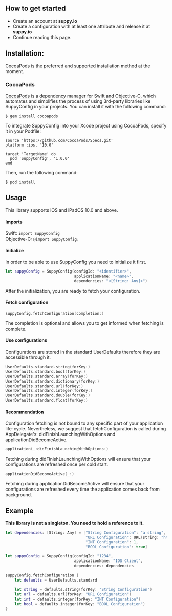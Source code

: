 

## How to get started
- Create an account at **suppy.io**
- Create a configuration with at least one attribute and release it at **suppy.io**
- Continue reading this page.

## Installation:
CocoaPods is the preferred and supported installation method at the moment.
### CocoaPods
[CocoaPods](http://cocoapods.org/) is a dependency manager for Swift and Objective-C, which automates and simplifies the process of using 3rd-party libraries like SuppyConfig in your projects. You can install it with the following command:
```
$ gem install cocoapods
```
To integrate SuppyConfig into your Xcode project using CocoaPods, specify it in your Podfile:
```
source 'https://github.com/CocoaPods/Specs.git'
platform :ios, '10.0'

target 'TargetName' do
  pod 'SuppyConfig', '1.0.0'
end
```
Then, run the following command:
```
$ pod install
```

## Usage
This library supports iOS and iPadOS 10.0 and above.

#### Imports
Swift: `import SuppyConfig`  
Objective-C: `@import SuppyConfig;`

#### Initialize 
In order to be able to use SuppyConfig you need to initialize it first.
```swift
let suppyConfig = SuppyConfig(configId: "<identifier>", 
                              applicationName: "<name>", 
                              dependencies: "<[String: Any]>")       
```
After the initialization, you are ready to fetch your configuration.

#### Fetch configuration
```swift
suppyConfig.fetchConfiguration(completion:)       
```
The completion is optional and allows you to get informed when fetching is complete.

#### Use configurations
Configurations are stored in the standard UserDefaults therefore they are accessible through it.

```swift
UserDefaults.standard.string(forKey:)
UserDefaults.standard.bool(forKey:)
UserDefaults.standard.array(forKey:)
UserDefaults.standard.dictionary(forKey:)
UserDefaults.standard.url(forKey:)
UserDefaults.standard.integer(forKey:)
UserDefaults.standard.double(forKey:)
UserDefaults.standard.float(forKey:)
```

#### Recommendation
Configuration fetching is not bound to any specific part of your application life-cycle. 
Nevertheless, we suggest that fetchConfiguration is called during AppDelegate's: didFinishLaunchingWithOptions and applicationDidBecomeActive.

```swift
application(_:didFinishLaunchingWithOptions:)     
```
Fetching during didFinishLaunchingWithOptions will ensure that your configurations are refreshed once 
per cold start.

```swift
applicationDidBecomeActive(_:)
```
Fetching during applicationDidBecomeActive will ensure that your configurations are refreshed every time
the application comes back from background.

## Example
**This library is not a singleton. You need to hold a reference to it.**

```swift
let dependencies: [String: Any] = ["String Configuration": "a string",
                                   "URL Configuration": URL(string: "https://url.com")!,
                                   "INT Configuration": 1,
                                   "BOOL Configuration": true]

let suppyConfig = SuppyConfig(configId: "1234", 
                              applicationName: "IOS Client", 
                              dependencies: dependencies
                              
suppyConfig.fetchConfiguration {
    let defaults = UserDefaults.standard
    
    let string = defaults.string(forKey: "String Configuration")
    let url = defaults.url(forKey: "URL Configuration")
    let int = defaults.integer(forKey: "INT Configuration")
    let bool = defaults.integer(forKey: "BOOL Configuration")
}
```
